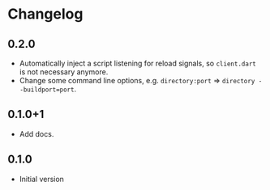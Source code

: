 # Changelog

## 0.2.0

* Automatically inject a script listening for reload signals, so `client.dart` is not necessary anymore.
* Change some command line options, e.g. `directory:port` => `directory --buildport=port`.

## 0.1.0+1

* Add docs.

## 0.1.0

* Initial version
